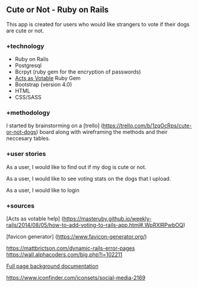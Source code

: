 ## Cute or Not - Ruby on Rails

This app is created for users who would like strangers to vote if their dogs are cute or not. 

### +technology
* Ruby on Rails
* Postgresql
* Bcrpyt (ruby gem for the encryption of passwords)
* [Acts as Votable](https://github.com/ryanto/acts_as_votable) Ruby Gem
* Bootstrap (version 4.0)
* HTML
* CSS/SASS

### +methodology 
I started by brainstorming on a [trello] (https://trello.com/b/1zqOcRps/cute-or-not-dogs) board along with wireframing the methods and their neccesary tables.  

### +user stories
As a user, I would like to find out if my dog is cute or not. 

As a user, I would like to see voting stats on the dogs that I upload. 

As a user, I would like to login 

### +sources
[Acts as votable help] (https://masteruby.github.io/weekly-rails/2014/08/05/how-to-add-voting-to-rails-app.html#.WpRXlRPwbOQ)

[favicon generator] (https://www.favicon-generator.org/)

https://mattbrictson.com/dynamic-rails-error-pages
https://wall.alphacoders.com/big.php?i=102211

[Full page background documentation](https://css-tricks.com/perfect-full-page-background-image/)

https://www.iconfinder.com/iconsets/social-media-2169